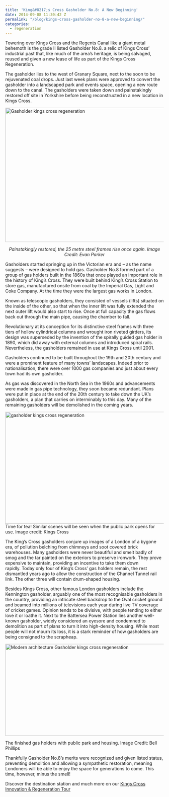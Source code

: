 ```yaml
---
title: 'King&#8217;s Cross Gasholder No.8: A New Beginning'
date: 2014-09-08 11:30:42 Z
permalink: "/blog/kings-cross-gasholder-no-8-a-new-beginning/"
categories:
  - regeneration
---
```


Towering over Kings Cross and the Regents Canal like a giant metal behemoth is the grade II listed Gasholder No.8. a relic of Kings Cross’ industrial past that, like much of the area’s heritage, is being salvaged, reused and given a new lease of life as part of the Kings Cross Regeneration.

The gasholder lies to the west of Granary Square, next to the soon to be rejuvenated coal drops. Just last week plans were approved to convert the gasholder into a landscaped park and events space, opening a new route down to the canal. The gasholders were taken down and painstakingly restored off site in Yorkshire before being reconstructed in a new location in Kings Cross.

[<img class="wp-image-17024 size-full aligncenter" src="/wp-content/uploads/2014/08/Gasholder.jpg" alt="Gasholder kings cross regeneration" width="569" height="427" />](/wp-content/uploads/2014/08/Gasholder.jpg)

<p style="text-align: center;">
  <em>Painstakingly restored, the 25 metre steel frames rise once again. Image Credit: Evan Parker</em>
</p>

Gasholders started springing up in the Victorian era and &#8211; as the name suggests &#8211; were designed to hold gas. Gasholder No.8 formed part of a group of gas holders built in the 1860s that once played an important role in the history of King&#8217;s Cross. They were built behind King&#8217;s Cross Station to store gas, manufactured onsite from coal by the Imperial Gas, Light and Coke Company. At the time they were the largest gas works in London.

Known as telescopic gasholders, they consisted of vessels (lifts) situated on the inside of the other, so that when the inner lift was fully extended the next outer lift would also start to rise. Once at full capacity the gas flows back out through the main pipe, causing the chamber to fall.

Revolutionary at its conception for its distinctive steel frames with three tiers of hollow cylindrical columns and wrought iron riveted girders, its design was superseded by the invention of the spirally guided gas holder in 1890, which did away with external columns and introduced spiral rails. Nevertheless, the gasholders remained in use at Kings Cross until 2001.

Gasholders continued to be built throughout the 19th and 20th century and were a prominent feature of many towns’ landscapes. Indeed prior to nationalisation, there were over 1000 gas companies and just about every town had its own gasholder.

As gas was discovered in the North Sea in the 1960s and advancements were made in gas pipe technology, they soon became redundant. Plans were put in place at the end of the 20th century to take down the UK’s gasholders, a plan that carries on interminably to this day. Many of the remaining gasholders will be demolished in the coming years.

[<img class="aligncenter size-full wp-image-21278" src="/wp-content/uploads/2014/09/image_2977_958_600.jpg" alt="gasholder kings cross regeneration" width="569" height="356" />](http://www.kingscross.co.uk/heritage-gasholder-no-8)
Time for tea! Similar scenes will be seen when the public park opens for use. Image credit: Kings Cross

The King&#8217;s Cross gasholders conjure up images of a London of a bygone era, of pollution belching from chimneys and soot covered brick warehouses. Many gasholders were never beautiful and smelt badly of smog and the tar painted on the exteriors to preserve ironwork. They prove expensive to maintain, providing an incentive to take them down rapidly. Today only four of King&#8217;s Cross&#8217; gas holders remain, the rest dismantled years ago to allow the construction of the Channel Tunnel rail link. The other three will contain drum-shaped housing.

Besides Kings Cross, other famous London gasholders include the Kennington gasholder, arguably one of the most recognisable gasholders in the country, providing an intricate steel backdrop to the Oval cricket ground and beamed into millions of televisions each year during live TV coverage of cricket games. Opinion tends to be divisive, with people tending to either love it or loathe it. Next to the Battersea Power Station lies another well-known gasholder, widely considered an eyesore and condemned to demolition as part of plans to turn it into high-density housing. While most people will not mourn its loss, it is a stark reminder of how gasholders are being consigned to the scrapheap.

[<img class="aligncenter size-full wp-image-21277" src="/wp-content/uploads/2014/09/1408-Gasholder-Planning-1560x800.jpg" alt="Modern architecture Gasholder kings cross regeneration " width="569" height="292" />](http://www.bellphillips.com/project/gasholder-8-park/)

The finished gas holders with public park and housing. Image Credit: Bell Phillips


Thankfully Gasholder No.8&#8217;s merits were recognized and given listed status, preventing demolition and allowing a sympathetic restoration, meaning Londoners will be able to enjoy the space for generations to come. This time, however, minus the smell!

Discover the destination station and much more on our [Kings Cross Innovation & Regeneration Tour](/london/educational-tours/kings-cross-regeneration/#kings-cross-innovation-and-regeneration)
